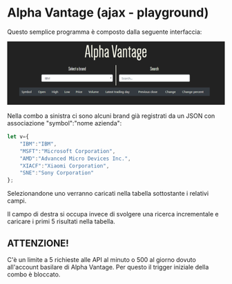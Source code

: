 # Alpha Vantage (ajax - playground)
Questo semplice programma è composto dalla seguente interfaccia:

![alt text](https://github.com/vallauri-ict/ajax-playground-abongioanni/blob/master/alphaVantage/Cattura.PNG)

Nella combo a sinistra ci sono alcuni brand già registrati da un JSON con associazione "symbol":"nome azienda":
```JavaScript
let v={
    "IBM":"IBM",
    "MSFT":"Microsoft Corporation",
    "AMD":"Advanced Micro Devices Inc.",
    "XIACF":"Xiaomi Corporation",
    "SNE":"Sony Corporation"
};
```

Selezionandone uno verranno caricati nella tabella sottostante i relativi campi.

Il campo di destra si occupa invece di svolgere una ricerca incrementale e caricare i primi 5 risultati nella tabella.
## ATTENZIONE! 
C'è un limite a 5 richieste alle API al minuto o 500 al giorno dovuto all'account basilare di Alpha Vantage. Per questo il trigger iniziale della combo è bloccato.
